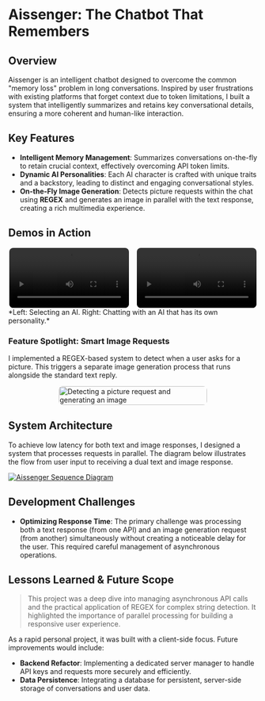 # Aissenger: The Chatbot That Remembers

## Overview
Aissenger is an intelligent chatbot designed to overcome the common "memory loss" problem in long conversations. Inspired by user frustrations with existing platforms that forget context due to token limitations, I built a system that intelligently summarizes and retains key conversational details, ensuring a more coherent and human-like interaction.

## Key Features
- **Intelligent Memory Management**: Summarizes conversations on-the-fly to retain crucial context, effectively overcoming API token limits.
- **Dynamic AI Personalities**: Each AI character is crafted with unique traits and a backstory, leading to distinct and engaging conversational styles.
- **On-the-Fly Image Generation**: Detects picture requests within the chat using **REGEX** and generates an image in parallel with the text response, creating a rich multimedia experience.

## Demos in Action

<!-- grid-2 -->
<div style="display: flex; gap: 16px; justify-content: center;">
    <video src="img/projects/aissenger/demo_match_personnality.mp4" controls loop style="width: 48%; border-radius: 8px;"></video>
    <video src="img/projects/aissenger/demo_chat.mp4" controls loop style="width: 48%; border-radius: 8px;"></video>
</div>
<!-- end-grid -->
*Left: Selecting an AI. Right: Chatting with an AI that has its own personality.*

### Feature Spotlight: Smart Image Requests
I implemented a REGEX-based system to detect when a user asks for a picture. This triggers a separate image generation process that runs alongside the standard text reply.

<div style="display: flex; justify-content: center;">
    <img src="img/projects/aissenger/picture.gif" alt="Detecting a picture request and generating an image" style="max-width:300px; width: 100%; height: auto; border-radius: 8px;">
</div>

## System Architecture
To achieve low latency for both text and image responses, I designed a system that processes requests in parallel. The diagram below illustrates the flow from user input to receiving a dual text and image response.

[![Aissenger Sequence Diagram](img/projects/aissenger/aissenger_diag.png)](img/projects/aissenger/aissenger_diag.png)

## Development Challenges
- **Optimizing Response Time**: The primary challenge was processing both a text response (from one API) and an image generation request (from another) simultaneously without creating a noticeable delay for the user. This required careful management of asynchronous operations.

## Lessons Learned & Future Scope
> This project was a deep dive into managing asynchronous API calls and the practical application of REGEX for complex string detection. It highlighted the importance of parallel processing for building a responsive user experience.

As a rapid personal project, it was built with a client-side focus. Future improvements would include:
- **Backend Refactor**: Implementing a dedicated server manager to handle API keys and requests more securely and efficiently.
- **Data Persistence**: Integrating a database for persistent, server-side storage of conversations and user data.